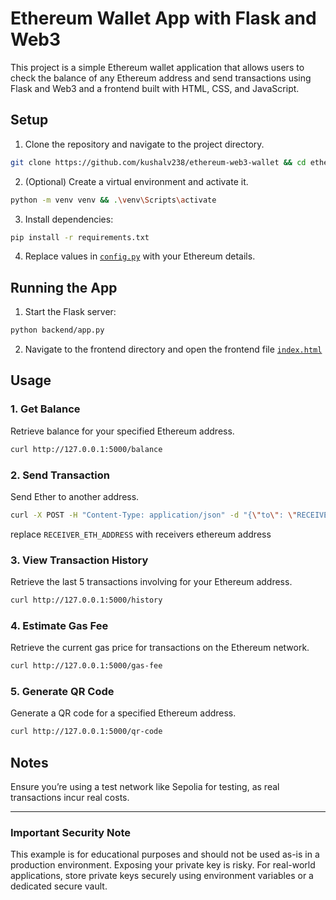 # Ethereum Wallet App with Flask and Web3

This project is a simple Ethereum wallet application that allows users to check the balance of any Ethereum address and send transactions using Flask and Web3 and a frontend built with HTML, CSS, and JavaScript.

## Setup

1. Clone the repository and navigate to the project directory.
```bash
git clone https://github.com/kushalv238/ethereum-web3-wallet && cd ethereum-web3-wallet
```

2. (Optional) Create a virtual environment and activate it.
```bash
python -m venv venv && .\venv\Scripts\activate
```

3. Install dependencies:
```bash
pip install -r requirements.txt
```
4. Replace values in [`config.py`](backend/config.py) with your Ethereum details.

## Running the App

1. Start the Flask server:
```bash
python backend/app.py
```

2. Navigate to the frontend directory and open the frontend file [`index.html`](frontend/index.html)

## Usage

### 1. Get Balance
Retrieve balance for your specified Ethereum address.
```bash
curl http://127.0.0.1:5000/balance
```

### 2. Send Transaction
Send Ether to another address.
```bash
curl -X POST -H "Content-Type: application/json" -d "{\"to\": \"RECEIVER_ETH_ADDRESS\", \"amount\": 0.01}" http://127.0.0.1:5000/send
```
replace `RECEIVER_ETH_ADDRESS` with receivers ethereum address

### 3. View Transaction History
Retrieve the last 5 transactions involving for your Ethereum address.

```bash
curl http://127.0.0.1:5000/history
```
### 4. Estimate Gas Fee
Retrieve the current gas price for transactions on the Ethereum network.

```bash
curl http://127.0.0.1:5000/gas-fee
```

### 5. Generate QR Code
Generate a QR code for a specified Ethereum address.

```bash
curl http://127.0.0.1:5000/qr-code
```

## Notes
Ensure you’re using a test network like Sepolia for testing, as real transactions incur real costs.


---

### Important Security Note

This example is for educational purposes and should not be used as-is in a production environment. Exposing your private key is risky. For real-world applications, store private keys securely using environment variables or a dedicated secure vault.
